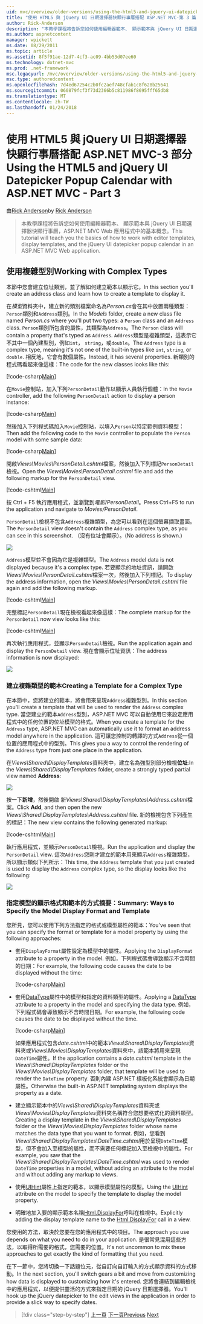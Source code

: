 ```yaml
---
uid: mvc/overview/older-versions/using-the-html5-and-jquery-ui-datepicker-popup-calendar-with-aspnet-mvc/using-the-html5-and-jquery-ui-datepicker-popup-calendar-with-aspnet-mvc-part-3
title: "使用 HTML5 與 jQuery UI 日期選擇器快顯行事曆搭配 ASP.NET MVC-第 3 篇 |Microsoft 文件"
author: Rick-Anderson
description: "本教學課程將告訴您如何使用編輯器範本、 顯示範本與 jQuery UI 日期選擇器快顯行事曆，ASP.NET MV 中的基本概念..."
ms.author: aspnetcontent
manager: wpickett
ms.date: 08/29/2011
ms.topic: article
ms.assetid: 8f5f91ae-12d7-4cf3-ac09-4bb53d07ee60
ms.technology: dotnet-mvc
ms.prod: .net-framework
msc.legacyurl: /mvc/overview/older-versions/using-the-html5-and-jquery-ui-datepicker-popup-calendar-with-aspnet-mvc/using-the-html5-and-jquery-ui-datepicker-popup-calendar-with-aspnet-mvc-part-3
msc.type: authoredcontent
ms.openlocfilehash: 7d4ed67254c2b0fc2aef748cfab1c8f628b25641
ms.sourcegitcommit: 060879fcf3f73d2366b5c811986f8695fff65db8
ms.translationtype: MT
ms.contentlocale: zh-TW
ms.lasthandoff: 01/24/2018
---
```

<a name="using-the-html5-and-jquery-ui-datepicker-popup-calendar-with-aspnet-mvc---part-3"></a><span data-ttu-id="e70a6-103">使用 HTML5 與 jQuery UI 日期選擇器快顯行事曆搭配 ASP.NET MVC-3 部分</span><span class="sxs-lookup"><span data-stu-id="e70a6-103">Using the HTML5 and jQuery UI Datepicker Popup Calendar with ASP.NET MVC - Part 3</span></span>
====================
<span data-ttu-id="e70a6-104">由[Rick Anderson](https://github.com/Rick-Anderson)</span><span class="sxs-lookup"><span data-stu-id="e70a6-104">by [Rick Anderson](https://github.com/Rick-Anderson)</span></span>

> <span data-ttu-id="e70a6-105">本教學課程將告訴您如何使用編輯器範本、 顯示範本與 jQuery UI 日期選擇器快顯行事曆，ASP.NET MVC Web 應用程式中的基本概念。</span><span class="sxs-lookup"><span data-stu-id="e70a6-105">This tutorial will teach you the basics of how to work with editor templates, display templates, and the jQuery UI datepicker popup calendar in an ASP.NET MVC Web application.</span></span>


## <a name="working-with-complex-types"></a><span data-ttu-id="e70a6-106">使用複雜型別</span><span class="sxs-lookup"><span data-stu-id="e70a6-106">Working with Complex Types</span></span>

<span data-ttu-id="e70a6-107">本節中您會建立位址類別，並了解如何建立範本以顯示它。</span><span class="sxs-lookup"><span data-stu-id="e70a6-107">In this section you'll create an address class and learn how to create a template to display it.</span></span>

<span data-ttu-id="e70a6-108">在*模型*資料夾中，建立新的類別檔案命名為*Person.cs*會在其中放置兩種類型：`Person`類別和`Address`類別。</span><span class="sxs-lookup"><span data-stu-id="e70a6-108">In the *Models* folder, create a new class file named *Person.cs* where you'll put two types: a `Person` class and an `Address` class.</span></span> <span data-ttu-id="e70a6-109">`Person`類別所包含的屬性，其類型為`Address`。</span><span class="sxs-lookup"><span data-stu-id="e70a6-109">The `Person` class will contain a property that's typed as `Address`.</span></span> <span data-ttu-id="e70a6-110">`Address`類型是複雜類型，這表示它不其中一個內建型別，例如`int`， `string`，或`double`。</span><span class="sxs-lookup"><span data-stu-id="e70a6-110">The `Address` type is a complex type, meaning it's not one of the built-in types like `int`, `string`, or `double`.</span></span> <span data-ttu-id="e70a6-111">相反地，它會有數個屬性。</span><span class="sxs-lookup"><span data-stu-id="e70a6-111">Instead, it has several properties.</span></span> <span data-ttu-id="e70a6-112">新類別的程式碼看起來像這樣：</span><span class="sxs-lookup"><span data-stu-id="e70a6-112">The code for the new classes looks like this:</span></span>

[!code-csharp[Main](using-the-html5-and-jquery-ui-datepicker-popup-calendar-with-aspnet-mvc-part-3/samples/sample1.cs)]

<span data-ttu-id="e70a6-113">在`Movie`控制站，加入下列`PersonDetail`動作以顯示人員執行個體：</span><span class="sxs-lookup"><span data-stu-id="e70a6-113">In the `Movie` controller, add the following `PersonDetail` action to display a person instance:</span></span>

[!code-csharp[Main](using-the-html5-and-jquery-ui-datepicker-popup-calendar-with-aspnet-mvc-part-3/samples/sample2.cs)]

<span data-ttu-id="e70a6-114">然後加入下列程式碼加入`Movie`控制站，以填入`Person`以特定範例資料模型：</span><span class="sxs-lookup"><span data-stu-id="e70a6-114">Then add the following code to the `Movie` controller to populate the `Person` model with some sample data:</span></span>

[!code-csharp[Main](using-the-html5-and-jquery-ui-datepicker-popup-calendar-with-aspnet-mvc-part-3/samples/sample3.cs)]

<span data-ttu-id="e70a6-115">開啟*Views\Movies\PersonDetail.cshtml*檔案，然後加入下列標記`PersonDetail`檢視。</span><span class="sxs-lookup"><span data-stu-id="e70a6-115">Open the *Views\Movies\PersonDetail.cshtml* file and add the following markup for the `PersonDetail` view.</span></span>

[!code-cshtml[Main](using-the-html5-and-jquery-ui-datepicker-popup-calendar-with-aspnet-mvc-part-3/samples/sample4.cshtml)]

<span data-ttu-id="e70a6-116">按 Ctrl + F5 執行應用程式，並瀏覽到*電影/PersonDetail*。</span><span class="sxs-lookup"><span data-stu-id="e70a6-116">Press Ctrl+F5 to run the application and navigate to *Movies/PersonDetail*.</span></span>

<span data-ttu-id="e70a6-117">`PersonDetail`檢視不包含`Address`複雜類型，為您可以看到在這個螢幕擷取畫面。</span><span class="sxs-lookup"><span data-stu-id="e70a6-117">The `PersonDetail` view doesn't contain the `Address` complex type, as you can see in this screenshot.</span></span> <span data-ttu-id="e70a6-118">（沒有位址會顯示）。</span><span class="sxs-lookup"><span data-stu-id="e70a6-118">(No address is shown.)</span></span>

![](using-the-html5-and-jquery-ui-datepicker-popup-calendar-with-aspnet-mvc-part-3/_static/image1.png)

<span data-ttu-id="e70a6-119">`Address`模型並不會因為它是複雜類型。</span><span class="sxs-lookup"><span data-stu-id="e70a6-119">The `Address` model data is not displayed because it's a complex type.</span></span> <span data-ttu-id="e70a6-120">若要顯示的地址資訊，請開啟*Views\Movies\PersonDetail.cshtml*檔案一次，然後加入下列標記。</span><span class="sxs-lookup"><span data-stu-id="e70a6-120">To display the address information, open the *Views\Movies\PersonDetail.cshtml* file again and add the following markup.</span></span>

[!code-cshtml[Main](using-the-html5-and-jquery-ui-datepicker-popup-calendar-with-aspnet-mvc-part-3/samples/sample5.cshtml)]

<span data-ttu-id="e70a6-121">完整標記`PersonDetail`現在檢視看起來像這樣：</span><span class="sxs-lookup"><span data-stu-id="e70a6-121">The complete markup for the `PersonDetail` now view looks like this:</span></span>

[!code-cshtml[Main](using-the-html5-and-jquery-ui-datepicker-popup-calendar-with-aspnet-mvc-part-3/samples/sample6.cshtml)]

<span data-ttu-id="e70a6-122">再次執行應用程式，並顯示`PersonDetail`檢視。</span><span class="sxs-lookup"><span data-stu-id="e70a6-122">Run the application again and display the `PersonDetail` view.</span></span> <span data-ttu-id="e70a6-123">現在會顯示位址資訊：</span><span class="sxs-lookup"><span data-stu-id="e70a6-123">The address information is now displayed:</span></span>

![](using-the-html5-and-jquery-ui-datepicker-popup-calendar-with-aspnet-mvc-part-3/_static/image2.png)

### <a name="creating-a-template-for-a-complex-type"></a><span data-ttu-id="e70a6-124">建立複雜類型的範本</span><span class="sxs-lookup"><span data-stu-id="e70a6-124">Creating a Template for a Complex Type</span></span>

<span data-ttu-id="e70a6-125">在本節中，您將建立的範本，將會用來呈現`Address`複雜型別。</span><span class="sxs-lookup"><span data-stu-id="e70a6-125">In this section you'll create a template that will be used to render the `Address` complex type.</span></span> <span data-ttu-id="e70a6-126">當您建立的範本`Address`型別，ASP.NET MVC 可以自動使用它來設定應用程式中的任何位置的位址模型的格式。</span><span class="sxs-lookup"><span data-stu-id="e70a6-126">When you create a template for the `Address` type, ASP.NET MVC can automatically use it to format an address model anywhere in the application.</span></span> <span data-ttu-id="e70a6-127">這可讓您控制的轉譯的方式`Address`從一個位置的應用程式中的型別。</span><span class="sxs-lookup"><span data-stu-id="e70a6-127">This gives you a way to control the rendering of the `Address` type from just one place in the application.</span></span>

<span data-ttu-id="e70a6-128">在*Views\Shared\DisplayTemplates*資料夾中，建立名為強型別部分檢視**位址**:</span><span class="sxs-lookup"><span data-stu-id="e70a6-128">In the *Views\Shared\DisplayTemplates* folder, create a strongly typed partial view named **Address**:</span></span>

![](using-the-html5-and-jquery-ui-datepicker-popup-calendar-with-aspnet-mvc-part-3/_static/image3.png)

<span data-ttu-id="e70a6-129">按一下**新增**，然後開啟 新*Views\Shared\DisplayTemplates\Address.cshtml*檔案。</span><span class="sxs-lookup"><span data-stu-id="e70a6-129">Click **Add**, and then open the new *Views\Shared\DisplayTemplates\Address.cshtml* file.</span></span> <span data-ttu-id="e70a6-130">新的檢視包含下列產生的標記：</span><span class="sxs-lookup"><span data-stu-id="e70a6-130">The new view contains the following generated markup:</span></span>

[!code-cshtml[Main](using-the-html5-and-jquery-ui-datepicker-popup-calendar-with-aspnet-mvc-part-3/samples/sample7.cshtml)]

<span data-ttu-id="e70a6-131">執行應用程式，並顯示`PersonDetail`檢視。</span><span class="sxs-lookup"><span data-stu-id="e70a6-131">Run the application and display the `PersonDetail` view.</span></span> <span data-ttu-id="e70a6-132">這次`Address`您剛才建立的範本用來顯示`Address`複雜類型，所以顯示類似下列所示：</span><span class="sxs-lookup"><span data-stu-id="e70a6-132">This time, the `Address` template that you just created is used to display the `Address` complex type, so the display looks like the following:</span></span>

![](using-the-html5-and-jquery-ui-datepicker-popup-calendar-with-aspnet-mvc-part-3/_static/image4.png)

### <a name="summary-ways-to-specify-the-model-display-format-and-template"></a><span data-ttu-id="e70a6-133">指定模型的顯示格式和範本的方式摘要：</span><span class="sxs-lookup"><span data-stu-id="e70a6-133">Summary: Ways to Specify the Model Display Format and Template</span></span>

<span data-ttu-id="e70a6-134">您所見，您可以使用下列方法指定的格式或模型屬性的範本：</span><span class="sxs-lookup"><span data-stu-id="e70a6-134">You've seen that you can specify the format or template for a model property by using the following approaches:</span></span>

- <span data-ttu-id="e70a6-135">套用`DisplayFormat`屬性設定為模型中的屬性。</span><span class="sxs-lookup"><span data-stu-id="e70a6-135">Applying the `DisplayFormat` attribute to a property in the model.</span></span> <span data-ttu-id="e70a6-136">例如，下列程式碼會導致顯示不含時間的日期：</span><span class="sxs-lookup"><span data-stu-id="e70a6-136">For example, the following code causes the date to be displayed without the time:</span></span>

    [!code-csharp[Main](using-the-html5-and-jquery-ui-datepicker-popup-calendar-with-aspnet-mvc-part-3/samples/sample8.cs)]
- <span data-ttu-id="e70a6-137">套用[DataType](https://msdn.microsoft.com/library/system.componentmodel.dataannotations.datatype.aspx)屬性中的模型和指定的資料類型的屬性。</span><span class="sxs-lookup"><span data-stu-id="e70a6-137">Applying a [DataType](https://msdn.microsoft.com/library/system.componentmodel.dataannotations.datatype.aspx) attribute to a property in the model and specifying the data type.</span></span> <span data-ttu-id="e70a6-138">例如，下列程式碼會導致顯示不含時間日期。</span><span class="sxs-lookup"><span data-stu-id="e70a6-138">For example, the following code causes the date to be displayed without the time.</span></span>

    [!code-csharp[Main](using-the-html5-and-jquery-ui-datepicker-popup-calendar-with-aspnet-mvc-part-3/samples/sample9.cs)]

    <span data-ttu-id="e70a6-139">如果應用程式包含*date.cshtml*中的範本*Views\Shared\DisplayTemplates*資料夾或*Views\Movies\DisplayTemplates*資料夾中，該範本將用來呈現`DateTime`屬性。</span><span class="sxs-lookup"><span data-stu-id="e70a6-139">If the application contains a *date.cshtml* template in the *Views\Shared\DisplayTemplates* folder or the *Views\Movies\DisplayTemplates* folder, that template will be used to render the `DateTime` property.</span></span> <span data-ttu-id="e70a6-140">否則內建 ASP.NET 樣板化系統會顯示為日期屬性。</span><span class="sxs-lookup"><span data-stu-id="e70a6-140">Otherwise the built-in ASP.NET templating system displays the property as a date.</span></span>
- <span data-ttu-id="e70a6-141">建立顯示範本中的*Views\Shared\DisplayTemplates*資料夾或*Views\Movies\DisplayTemplates*資料夾名稱符合您想要格式化的資料類型。</span><span class="sxs-lookup"><span data-stu-id="e70a6-141">Creating a display template in the *Views\Shared\DisplayTemplates* folder or the *Views\Movies\DisplayTemplates* folder whose name matches the data type that you want to format.</span></span> <span data-ttu-id="e70a6-142">例如，您看到*Views\Shared\DisplayTemplates\DateTime.cshtml*用於呈現`DateTime`模型，但不會加入至模型的屬性，而不需要任何標記加入至檢視中的屬性。</span><span class="sxs-lookup"><span data-stu-id="e70a6-142">For example, you saw that the *Views\Shared\DisplayTemplates\DateTime.cshtml* was used to render `DateTime` properties in a model, without adding an attribute to the model and without adding any markup to views.</span></span>
- <span data-ttu-id="e70a6-143">使用[UIHint](https://msdn.microsoft.com/library/system.componentmodel.dataannotations.uihintattribute.uihint.aspx)屬性上指定的範本，以顯示模型屬性的模型。</span><span class="sxs-lookup"><span data-stu-id="e70a6-143">Using the [UIHint](https://msdn.microsoft.com/library/system.componentmodel.dataannotations.uihintattribute.uihint.aspx) attribute on the model to specify the template to display the model property.</span></span>
- <span data-ttu-id="e70a6-144">明確地加入要的顯示範本名稱[Html.DisplayFor](https://msdn.microsoft.com/library/ee407420.aspx)呼叫在檢視中。</span><span class="sxs-lookup"><span data-stu-id="e70a6-144">Explicitly adding the display template name to the [Html.DisplayFor](https://msdn.microsoft.com/library/ee407420.aspx) call in a view.</span></span>

<span data-ttu-id="e70a6-145">您使用的方法，取決於您要在您的應用程式中的項目。</span><span class="sxs-lookup"><span data-stu-id="e70a6-145">The approach you use depends on what you need to do in your application.</span></span> <span data-ttu-id="e70a6-146">是很常見混用這些方法，以取得所需要的格式，您需要的位置。</span><span class="sxs-lookup"><span data-stu-id="e70a6-146">It's not uncommon to mix these approaches to get exactly the kind of formatting that you need.</span></span>

<span data-ttu-id="e70a6-147">在下一節中，您將切換一下話題位元，從自訂向自訂輸入的方式顯示資料的方式移動。</span><span class="sxs-lookup"><span data-stu-id="e70a6-147">In the next section, you'll switch gears a bit and move from customizing how data is displayed to customizing how it's entered.</span></span> <span data-ttu-id="e70a6-148">您將會連結到編輯檢視中的應用程式，以便提供靈活的方式來指定日期的 jQuery 日期選擇器。</span><span class="sxs-lookup"><span data-stu-id="e70a6-148">You'll hook up the jQuery datepicker to the edit views in the application in order to provide a slick way to specify dates.</span></span>

>[!div class="step-by-step"]
<span data-ttu-id="e70a6-149">[上一頁](using-the-html5-and-jquery-ui-datepicker-popup-calendar-with-aspnet-mvc-part-2.md)
[下一頁](using-the-html5-and-jquery-ui-datepicker-popup-calendar-with-aspnet-mvc-part-4.md)</span><span class="sxs-lookup"><span data-stu-id="e70a6-149">[Previous](using-the-html5-and-jquery-ui-datepicker-popup-calendar-with-aspnet-mvc-part-2.md)
[Next](using-the-html5-and-jquery-ui-datepicker-popup-calendar-with-aspnet-mvc-part-4.md)</span></span>
